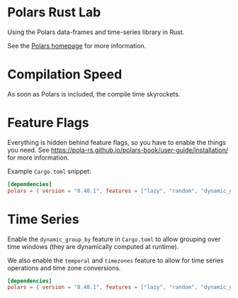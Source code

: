 # Polars Rust Lab

Using the Polars data-frames and time-series library in Rust.

See the [Polars homepage](http://pola.rs) for more information.

# Compilation Speed

As soon as Polars is included, the compile time skyrockets.

# Feature Flags

Everything is hidden behind feature flags, so you have to enable the things you need.
See https://pola-rs.github.io/polars-book/user-guide/installation/ for more information.

Example `Cargo.toml` snippet:

```toml
[dependencies]
polars = { version = "0.48.1", features = ["lazy", "random", "dynamic_group_by", "temporal", "dtype-date", "dtype-datetime", "timezones", "strings"] }
```

# Time Series

Enable the `dynamic_group_by` feature in `Cargo.toml` to allow grouping over time windows (they are dynamically computed
at
runtime).

We also enable the `temporal` and `timezones` feature to allow for time series operations and time zone conversions.

```toml
[dependencies]
polars = { version = "0.48.1", features = ["lazy", "random", "dynamic_group_by", "temporal", "dtype-date", "dtype-datetime", "timezones", "strings"] }
```